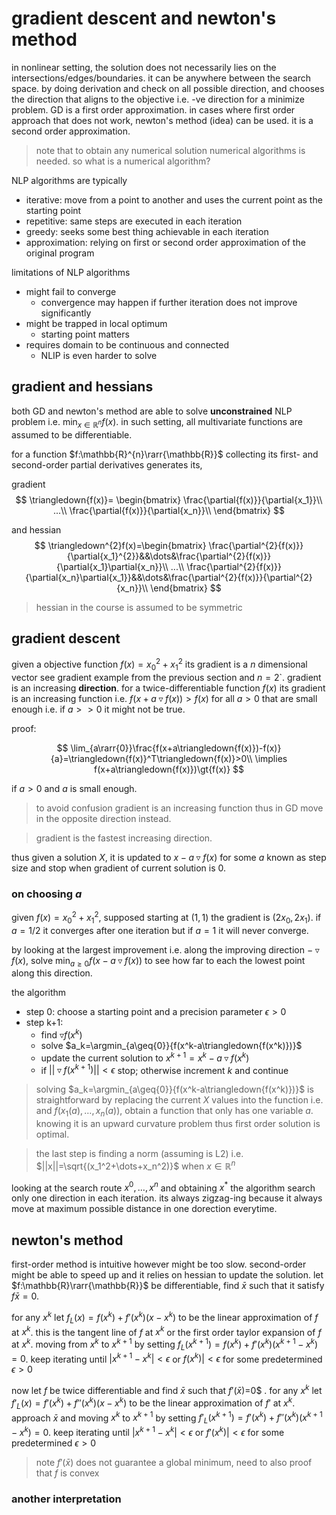# gradient descent and newton's method

in nonlinear setting, the solution does not necessarily lies on the
intersections/edges/boundaries. it can be anywhere between the search space. by
doing derivation and check on all possible direction, and chooses the direction
that aligns to the objective i.e. -ve direction for a minimize problem. GD is
a first order approximation. in cases where first order approach that does not
work, newton's method (idea) can be used. it is a second order approximation.

> note that to obtain any numerical solution numerical algorithms is needed.
> so what is a numerical algorithm?

NLP algorithms are typically

- iterative: move from a point to another and uses the current point as the
             starting point
- repetitive: same steps are executed in each iteration
- greedy: seeks some best thing achievable in each iteration
- approximation: relying on first or second order approximation of the original
                 program

limitations of NLP algorithms

- might fail to converge
  - convergence may happen if further iteration does not improve significantly
- might be trapped in local optimum
  - starting point matters
- requires domain to be continuous and connected
  - NLIP is even harder to solve

## gradient and hessians

both GD and newton's method are able to solve **unconstrained** NLP problem
i.e. $\min_{x\in{\mathbb{R}^n}}f(x)$. in such setting, all multivariate 
functions are assumed to be differentiable.

for a function $f:\mathbb{R}^{n}\rarr{\mathbb{R}}$ collecting its first- and
second-order partial derivatives generates its,

gradient
$$
\triangledown{f(x)}= \begin{bmatrix}
  \frac{\partial{f(x)}}{\partial{x_1}}\\
  ...\\
  \frac{\partial{f(x)}}{\partial{x_n}}\\
\end{bmatrix}
$$

and hessian
$$
\triangledown^{2}f(x)=\begin{bmatrix}
  \frac{\partial^{2}{f(x)}}{\partial{x_1}^{2}}&&\dots&\frac{\partial^{2}{f(x)}}{\partial{x_1}\partial{x_n}}\\
  ...\\
  \frac{\partial^{2}{f(x)}}{\partial{x_n}\partial{x_1}}&&\dots&\frac{\partial^{2}{f(x)}}{\partial^{2}{x_n}}\\
\end{bmatrix}
$$

> hessian in the course is assumed to be symmetric

## gradient descent

given a objective function $f(x)=x_0^2+x_1^2$ its gradient is a $n$ dimensional
vector see gradient example from the previous section and $n=2$`. gradient is
an increasing **direction**. for a twice-differentiable function $f(x)$ its
gradient is an increasing function i.e. $f(x+a\triangledown{f(x)})>f(x)$ for 
all $a>0$ that are small enough i.e. if $a>>0$ it might not be true.

proof:

$$
\lim_{a\rarr{0}}\frac{f(x+a\triangledown{f(x)})-f(x)}{a}=\triangledown{f(x)}^T\triangledown{f(x)}>0\\
\implies f(x+a\triangledown{f(x)})\gt{f(x)}
$$

if $a>0$ and $a$ is small enough.


> to avoid confusion gradient is an increasing function thus in GD move in the
> opposite direction instead.

> gradient is the fastest increasing direction.

thus given a solution $X$, it is updated to $x-a\triangledown{f(x)}$ for some
$a$ known as step size and stop when gradient of current solution is $0$.

### on choosing $a$

given $f(x)=x_0^2+x_1^2$, supposed starting at $(1, 1)$ the gradient is
$(2x_0, 2x_1)$. if $a=1/2$ it converges after one iteration but if $a=1$ it
will never converge.

by looking at the largest improvement i.e. along the improving direction
$-\triangledown{f(x)}$, solve $\min_{a\geq{0}}f(x-a\triangledown{f(x)})$ to see
how far to each the lowest point along this direction.

the algorithm
- step 0: choose a starting point and a precision parameter $\epsilon>0$
- step k+1:
  - find $\triangledown{f(x^k)}$
  - solve $a_k=\argmin_{a\geq{0}}{f(x^k-a\triangledown{f(x^k)})}$
  - update the current solution to $x^{k+1}=x^k-a\triangledown{f(x^k)}$
  - if $||\triangledown{f(x^{k+1})}||\lt\epsilon$ stop; otherwise increment $k$ and
    continue

> solving $a_k=\argmin_{a\geq{0}}{f(x^k-a\triangledown{f(x^k)})}$ is
> straightforward by replacing the current $X$ values into the function i.e.
> and $f(x_1(a), \dots, x_n(a))$, obtain a function that only has one variable
> $a$. knowing it is an upward curvature problem thus first order solution is
> optimal.

> the last step is finding a norm (assuming is L2) i.e.
> $||x||=\sqrt{(x_1^2+\dots+x_n^2)}$ when $x\in{\mathbb{R}^n}$

looking at the search route $x^0, \dots, x^n$ and obtaining $x^*$ the algorithm
search only one direction in each iteration. its always zigzag-ing because it
always move at maximum possible distance in one dorection everytime.

## newton's method

first-order method is intuitive however might be too slow. second-order might
be able to speed up and it relies on hessian to update the solution. let
$f:\mathbb{R}\rarr{\mathbb{R}}$ be differentiable, find $\bar{x}$ such that it
satisfy $f{\bar{x}}=0$.

for any $x^k$ let $f_L(x)=f(x^k)+f'(x^k)(x-x^k)$ to be the linear approximation
of $f$ at $x^k$. this is the tangent line of $f$ at $x^k$ or the first order
taylor expansion of $f$ at $x^k$. moving from $x^k$ to $x^{k+1}$ by setting
$f_L(x^{k+1})=f(x^k)+f'(x^k)(x^{k+1}-x^k)=0$. keep iterating until
$|x^{k+1}-x^k|\lt{\epsilon}$ or $f(x^k)|\lt{\epsilon}$ for some predetermined
$\epsilon\gt{0}$

now let $f$ be twice differentiable and find $\bar{x}$ such that $f'(\bar{x})$=0$
. for any $x^k$ let $f'_L(x)=f'(x^k)+f''(x^k)(x-x^k)$ to be the linear
approximation of $f'$ at $x^k$. approach $\bar{x}$ and moving $x^k$ to $x^{k+1}$
by setting $f'_L(x^{k+1})=f'(x^k)+f''(x^k)(x^{k+1}-x^k)=0$. keep iterating
until $|x^{k+1}-x^k|\lt{\epsilon}$ or $f'(x^k)|\lt{\epsilon}$ for some
predetermined $\epsilon\gt{0}$

> note $f'(\bar{x})$ does not guarantee a global minimum, need to also proof
> that $f$ is convex

### another interpretation

